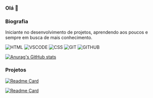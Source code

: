 ### Olá 👋

### Biografia

Iniciante no desenvolvimento de projetos, aprendendo aos poucos e sempre em busca de mais conhecimento.

![HTML](https://img.shields.io/badge/HTML5-E34F26?style=for-the-badge&logo=html5&logoColor=white) 
![VSCODE](https://img.shields.io/badge/VSCode-0078D4?style=for-the-badge&logo=visual%20studio%20code&logoColor=white)
![CSS](https://img.shields.io/badge/CSS3-1572B6?style=for-the-badge&logo=css3&logoColor=white)
![GIT](https://img.shields.io/badge/GIT-E44C30?style=for-the-badge&logo=git&logoColor=white)
![GITHUB](https://img.shields.io/badge/GitHub-100000?style=for-the-badge&logo=github&logoColor=white)

[![Anurag's GitHub stats](https://github-readme-stats.vercel.app/api?username=antonioneto96&theme=tokyonight)](https://github.com/anuraghazra/github-readme-stats)

### Projetos

[![Readme Card](https://github-readme-stats.vercel.app/api/pin/?username=antonioneto96&repo=antonioneto96.github.io)](https://github.com/anuraghazra/github-readme-stats)

[![Readme Card](https://github-readme-stats.vercel.app/api/pin/?username=antonioneto96&repo=DJDV.github.io)](https://github.com/anuraghazra/github-readme-stats)


